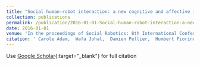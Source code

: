 ```yaml
---
title: "Social human-robot interaction: a new cognitive and affective interaction-oriented architecture"
collection: publications
permalink: /publication/2016-01-01-Social-human-robot-interaction-a-new-cognitive-and-affective-interaction-oriented-architecture
date: 2016-01-01
venue: 'In the proceedings of Social Robotics: 8th International Conference, ICSR 2016, Kansas City, MO, USA, November 1-3, 2016 Proceedings 8'
citation: ' Carole Adam,  Wafa Johal,  Damien Pellier,  Humbert Fiorino,  Sylvie Pesty, &quot;Social human-robot interaction: a new cognitive and affective interaction-oriented architecture.&quot; In the proceedings of Social Robotics: 8th International Conference, ICSR 2016, Kansas City, MO, USA, November 1-3, 2016 Proceedings 8, 2016.'
---
```

Use [Google Scholar](https://scholar.google.com/scholar?q=Social+human+robot+interaction:+a+new+cognitive+and+affective+interaction+oriented+architecture){:target="_blank"} for full citation